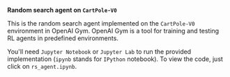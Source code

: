 __Random search agent on `CartPole-V0`__

This is the random search agent implemented on the `CartPole-V0` environment in OpenAI Gym. OpenAI Gym is a tool for training and testing RL agents in predefined environments.

You'll need `Jupyter Notebook` or `Jupyter Lab` to run the provided implementation (`ipynb` stands for `IPython` notebook). To view the code, just click on `rs_agent.ipynb`.
